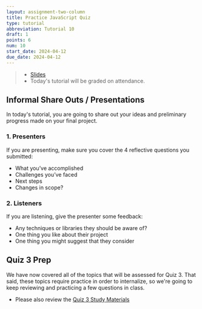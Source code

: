```yaml
---
layout: assignment-two-column
title: Practice JavaScript Quiz
type: tutorial
abbreviation: Tutorial 10
draft: 1
points: 6
num: 10
start_date: 2024-04-12
due_date: 2024-04-12
---
```


> * <a href="https://docs.google.com/presentation/d/1dNgB2MPdZ26nAY7-tGgLIy9gyILT55W4I26QXK4_ZBk/edit?usp=sharing" target="_blank">Slides</a>
> * Today's tutorial will be graded on attendance.

## Informal Share Outs / Presentations
In today's tutorial, you are going to share out your ideas and preliminary progress made on your final project.

### 1. Presenters
If you are presenting, make sure you cover the 4 reflective questions you submitted:
* What you’ve accomplished
* Challenges you’ve faced
* Next steps
* Changes in scope?

### 2. Listeners
If you are listening, give the presenter some feedback:
* Any techniques or libraries they should be aware of?
* One thing you like about their project
* One thing you might suggest that they consider

## Quiz 3 Prep
We have now covered all of the topics that will be assessed for Quiz 3. That said, these topics require practice in order to internalize, so we're going to keep reviewing and practicing a few questions in class.

* Please also review the [Quiz 3 Study Materials](../assignments/quiz-03)

